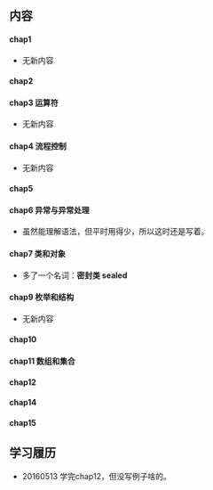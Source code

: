 ##  内容

####  chap1 
+ 无新内容

####  chap2 

####  chap3 运算符 
+ 无新内容

####  chap4 流程控制
+ 无新内容

####  chap5 

####  chap6 异常与异常处理
+ 虽然能理解语法，但平时用得少，所以这时还是写着。

####  chap7 类和对象
+ 多了一个名词：**密封类 sealed**

####  chap9 枚举和结构
+ 无新内容

####  chap10

####  chap11 数组和集合

####  chap12 

####  chap14

####  chap15


## 学习履历
+ 20160513 学完chap12，但没写例子啥的。